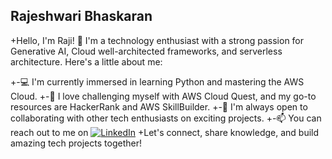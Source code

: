 ## Rajeshwari Bhaskaran

+Hello, I'm Raji! 👋 I'm a technology enthusiast with a strong passion for Generative AI, Cloud well-architected frameworks, and serverless architecture. Here's a little about me:

+-💻 I'm currently immersed in learning Python and mastering the AWS Cloud.
+-🚀 I love challenging myself with AWS Cloud Quest, and my go-to resources are HackerRank and AWS SkillBuilder.
+-👥 I'm always open to collaborating with other tech enthusiasts on exciting projects.
+-📫 You can reach out to me on [![LinkedIn](https://img.shields.io/badge/LinkedIn-Connect-blue)](https://www.linkedin.com/in/raja-rajeshwari-bhaskaran-69309ab3/)
+Let's connect, share knowledge, and build amazing tech projects together!
